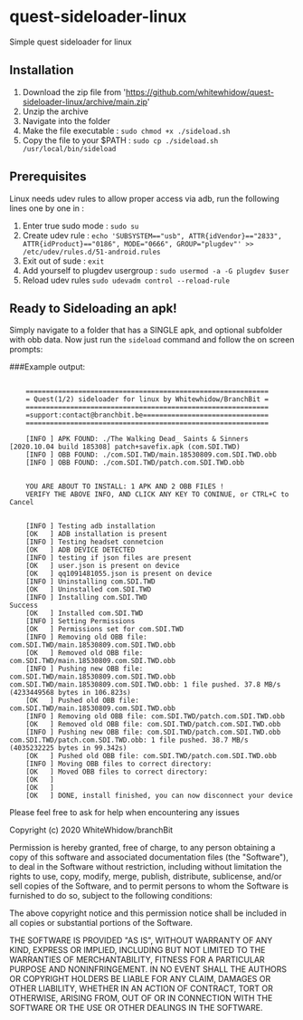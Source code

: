 # quest-sideloader-linux
Simple quest sideloader for linux


## Installation
1. Download the zip file from 'https://github.com/whitewhidow/quest-sideloader-linux/archive/main.zip'
2. Unzip the archive
3. Navigate into the folder
4. Make the file executable : 
  `sudo chmod +x ./sideload.sh`
5. Copy the file to your $PATH : 
  `sudo cp ./sideload.sh /usr/local/bin/sideload`


## Prerequisites
Linux needs udev rules to allow proper access via adb, run the following lines one by one in :

1. Enter true sudo mode :
   `sudo su`
2. Create udev rule :
   `echo 'SUBSYSTEM=="usb", ATTR{idVendor}=="2833", ATTR{idProduct}=="0186", MODE="0666", GROUP="plugdev"' >> /etc/udev/rules.d/51-android.rules`
3. Exit out of sude :
    `exit`
4. Add yourself to plugdev usergroup :
   `sudo usermod -a -G plugdev $user`
5. Reload udev rules
   `sudo udevadm control --reload-rule`



## Ready to Sideloading an apk!

Simply navigate to a folder that has a SINGLE apk, and optional subfolder with obb data.
Now just run the `sideload` command and follow the on screen prompts:


###Example output:
```

    ============================================================
    = Quest(1/2) sideloader for linux by Whitewhidow/BranchBit =
    ============================================================
    =support:contact@branchbit.be===============================
    ============================================================

    [INFO ] APK FOUND: ./The Walking Dead_ Saints & Sinners [2020.10.04 build 185308] patch+savefix.apk (com.SDI.TWD)	 
    [INFO ] OBB FOUND: ./com.SDI.TWD/main.18530809.com.SDI.TWD.obb 
    [INFO ] OBB FOUND: ./com.SDI.TWD/patch.com.SDI.TWD.obb 


    YOU ARE ABOUT TO INSTALL: 1 APK AND 2 OBB FILES !
    VERIFY THE ABOVE INFO, AND CLICK ANY KEY TO CONINUE, or CTRL+C to Cancel


    [INFO ] Testing adb installation 
    [OK   ] ADB installation is present 
    [INFO ] Testing headset connetcion 
    [OK   ] ADB DEVICE DETECTED 
    [INFO ] testing if json files are present 
    [OK   ] user.json is present on device 
    [OK   ] qq1091481055.json is present on device 
    [INFO ] Uninstalling com.SDI.TWD 
    [OK   ] Uninstalled com.SDI.TWD 
    [INFO ] Installing com.SDI.TWD 
Success
    [OK   ] Installed com.SDI.TWD 
    [INFO ] Setting Permissions
    [OK   ] Permissions set for com.SDI.TWD 
    [INFO ] Removing old OBB file: com.SDI.TWD/main.18530809.com.SDI.TWD.obb 
    [OK   ] Removed old OBB file: com.SDI.TWD/main.18530809.com.SDI.TWD.obb 
    [INFO ] Pushing new OBB file: com.SDI.TWD/main.18530809.com.SDI.TWD.obb 
com.SDI.TWD/main.18530809.com.SDI.TWD.obb: 1 file pushed. 37.8 MB/s (4233449568 bytes in 106.823s)
    [OK   ] Pushed old OBB file: com.SDI.TWD/main.18530809.com.SDI.TWD.obb 
    [INFO ] Removing old OBB file: com.SDI.TWD/patch.com.SDI.TWD.obb 
    [OK   ] Removed old OBB file: com.SDI.TWD/patch.com.SDI.TWD.obb 
    [INFO ] Pushing new OBB file: com.SDI.TWD/patch.com.SDI.TWD.obb 
com.SDI.TWD/patch.com.SDI.TWD.obb: 1 file pushed. 38.7 MB/s (4035232225 bytes in 99.342s)
    [OK   ] Pushed old OBB file: com.SDI.TWD/patch.com.SDI.TWD.obb 
    [INFO ] Moving OBB files to correct directory: 
    [OK   ] Moved OBB files to correct directory: 
    [OK   ]  
    [OK   ]  
    [OK   ] DONE, install finished, you can now disconnect your device
```

Please feel free to ask for help when encountering any issues


 Copyright (c) 2020 WhiteWhidow/branchBit

 Permission is hereby granted, free of charge, to any person
 obtaining a copy of this software and associated documentation
 files (the "Software"), to deal in the Software without
 restriction, including without limitation the rights to use,
 copy, modify, merge, publish, distribute, sublicense, and/or sell
 copies of the Software, and to permit persons to whom the
 Software is furnished to do so, subject to the following
 conditions:

 The above copyright notice and this permission notice shall be
 included in all copies or substantial portions of the Software.

 THE SOFTWARE IS PROVIDED "AS IS", WITHOUT WARRANTY OF ANY KIND,
 EXPRESS OR IMPLIED, INCLUDING BUT NOT LIMITED TO THE WARRANTIES
 OF MERCHANTABILITY, FITNESS FOR A PARTICULAR PURPOSE AND
 NONINFRINGEMENT. IN NO EVENT SHALL THE AUTHORS OR COPYRIGHT
 HOLDERS BE LIABLE FOR ANY CLAIM, DAMAGES OR OTHER LIABILITY,
 WHETHER IN AN ACTION OF CONTRACT, TORT OR OTHERWISE, ARISING
 FROM, OUT OF OR IN CONNECTION WITH THE SOFTWARE OR THE USE OR
 OTHER DEALINGS IN THE SOFTWARE.

